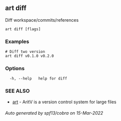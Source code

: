 ## art diff

Diff workspace/commits/references

```
art diff [flags]
```

### Examples

```
# Diff two version
art diff v0.1.0 v0.2.0
```

### Options

```
  -h, --help   help for diff
```

### SEE ALSO

* [art](art.md)	 - AritV is a version control system for large files

###### Auto generated by spf13/cobra on 15-Mar-2022
